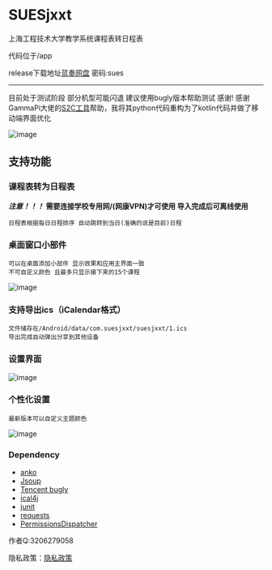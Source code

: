 # SUESjxxt

上海工程技术大学教学系统课程表转日程表

代码位于/app

release下载地址[蓝奏网盘](https://www.lanzous.com/b0d6v7eb) 密码:sues

--------
目前处于测试阶段 部分机型可能闪退 建议使用bugly版本帮助测试 感谢!
感谢GammaPi大佬的[S2C工具](https://github.com/GammaPi/SUES-S2C-Tool)帮助，我将其python代码重构为了kotlin代码并做了移动端界面优化

![image](https://github.com/zsqw123/SUESjxxt/blob/master/app/shot/1.png)

## 支持功能

### 课程表转为日程表

***注意！！！***
**需要连接学校专用网/(网康VPN)才可使用 
导入完成后可离线使用**

    日程表根据每日日程排序 自动跳转到当日(准确的说是目前)日程

### 桌面窗口小部件

    可以在桌面添加小部件 显示效果和应用主界面一致
    不可自定义颜色 且最多只显示接下来的15个课程

![image](https://github.com/zsqw123/SUESjxxt/blob/master/app/shot/4.png)

### 支持导出ics（iCalendar格式）

    文件储存在/Android/data/com.suesjxxt/suesjxxt/1.ics
    导出完成自动弹出分享到其他设备

### 设置界面

![image](https://github.com/zsqw123/SUESjxxt/blob/master/app/shot/2.png)

### 个性化设置

    最新版本可以自定义主题颜色
![image](https://github.com/zsqw123/SUESjxxt/blob/master/app/shot/3.png)

### Dependency

- [anko](https://github.com/Kotlin/anko)
- [Jsoup](https://github.com/jhy/jsoup)
- [Tencent bugly](https://bugly.qq.com)
- [ical4j](https://github.com/ical4j/ical4j)
- [junit](https://github.com/junit-team/junit4)
- [requests](https://github.com/hsiafan/requests)
- [PermissionsDispatcher](https://github.com/permissions-dispatcher/PermissionsDispatcher)

作者Q:3206279058

隐私政策：[隐私政策](http://htmlpreview.github.io/?https://github.com/zsqw123/SUESjxxt/blob/master/Privacy.html)